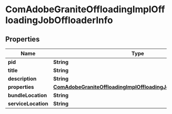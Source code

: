 
# ComAdobeGraniteOffloadingImplOffloadingJobOffloaderInfo

## Properties
Name | Type | Description | Notes
------------ | ------------- | ------------- | -------------
**pid** | **String** |  |  [optional]
**title** | **String** |  |  [optional]
**description** | **String** |  |  [optional]
**properties** | [**ComAdobeGraniteOffloadingImplOffloadingJobOffloaderProperties**](ComAdobeGraniteOffloadingImplOffloadingJobOffloaderProperties.md) |  |  [optional]
**bundleLocation** | **String** |  |  [optional]
**serviceLocation** | **String** |  |  [optional]



